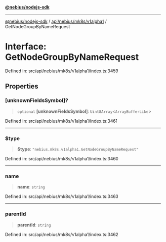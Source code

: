 [**@nebius/nodejs-sdk**](../../../../../README.md)

***

[@nebius/nodejs-sdk](../../../../../README.md) / [api/nebius/mk8s/v1alpha1](../README.md) / GetNodeGroupByNameRequest

# Interface: GetNodeGroupByNameRequest

Defined in: src/api/nebius/mk8s/v1alpha1/index.ts:3459

## Properties

### \[unknownFieldsSymbol\]?

> `optional` **\[unknownFieldsSymbol\]**: `Uint8Array`\<`ArrayBufferLike`\>

Defined in: src/api/nebius/mk8s/v1alpha1/index.ts:3461

***

### $type

> **$type**: `"nebius.mk8s.v1alpha1.GetNodeGroupByNameRequest"`

Defined in: src/api/nebius/mk8s/v1alpha1/index.ts:3460

***

### name

> **name**: `string`

Defined in: src/api/nebius/mk8s/v1alpha1/index.ts:3463

***

### parentId

> **parentId**: `string`

Defined in: src/api/nebius/mk8s/v1alpha1/index.ts:3462
